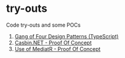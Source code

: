 # try-outs
Code try-outs and some POCs

1. [Gang of Four Design Patterns (TypeScript)](https://github.com/krishnaanaril/try-outs/tree/master/design-patterns)
2. [Casbin.NET - Proof Of Concept](https://github.com/krishnaanaril/try-outs/tree/master/casbin-poc)
3. [Use of MediatR - Proof Of Concept](https://github.com/krishnaanaril/try-outs/tree/master/MediatRSample)